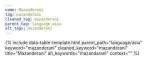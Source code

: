 ```yaml
---
name: Mazanderani
tag: mazanderani
cleaned_tag: mazanderani
parent_tag: language_asia
alt_tags: mazandarani
---
```


{% include data-table-template.html 
  parent_path="language/asia" 
  keyword="mazanderani" 
  cleaned_keyword="mazanderani" 
  title="Mazanderani"
  alt_keywords="mazandarani"
  context=""
%}

